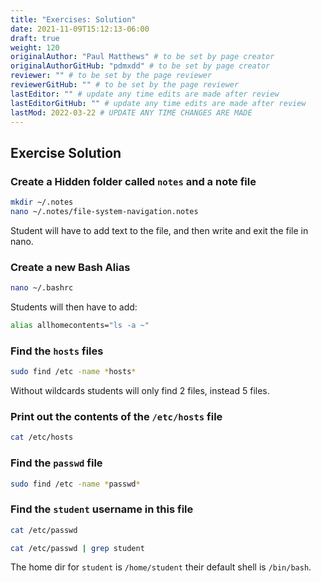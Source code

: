 ```yaml
---
title: "Exercises: Solution"
date: 2021-11-09T15:12:13-06:00
draft: true
weight: 120
originalAuthor: "Paul Matthews" # to be set by page creator
originalAuthorGitHub: "pdmxdd" # to be set by page creator
reviewer: "" # to be set by the page reviewer
reviewerGitHub: "" # to be set by the page reviewer
lastEditor: "" # update any time edits are made after review
lastEditorGitHub: "" # update any time edits are made after review
lastMod: 2022-03-22 # UPDATE ANY TIME CHANGES ARE MADE
---
```


## Exercise Solution

### Create a Hidden folder called `notes` and a note file

```bash
mkdir ~/.notes
nano ~/.notes/file-system-navigation.notes
```

Student will have to add text to the file, and then write and exit the file in nano.

### Create a new Bash Alias

```bash
nano ~/.bashrc
```

Students will then have to add:
```bash
alias allhomecontents="ls -a ~"
```

### Find the `hosts` files

```bash
sudo find /etc -name *hosts*
```

Without wildcards students will only find 2 files, instead 5 files.

### Print out the contents of the `/etc/hosts` file

```bash
cat /etc/hosts
```

### Find the `passwd` file

```bash
sudo find /etc -name *passwd*
```

### Find the `student` username in this file

```bash
cat /etc/passwd
```

```bash
cat /etc/passwd | grep student
```

The home dir for `student` is `/home/student` their default shell is `/bin/bash`.